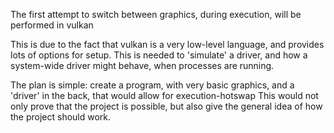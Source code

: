 The first attempt to switch between graphics, during execution, will be performed in vulkan

This is due to the fact that vulkan is a very low-level language, and provides lots of options for setup.
This is needed to 'simulate' a driver, and how a system-wide driver might behave, when processes are running.

The plan is simple: create a program, with very basic graphics, and a 'driver' in the back, that would allow for execution-hotswap
This would not only prove that the project is possible, but also give the general idea of how the project should work.